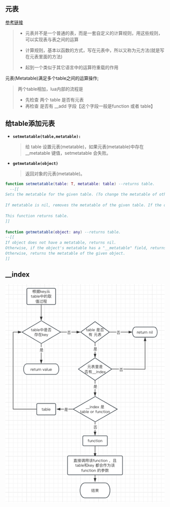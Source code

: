 ## 元表<Metatable>

[参考链接](https://www.runoob.com/lua/lua-metatables.html)

> - 元表并不是一个普通的表，而是一套自定义的计算规则，用这些规则，可以实现表与表之间的运算
>
> - 计算规则，基本以函数的方式，写在元表中，所以又称为元方法(就是写在元表里面的方法)
>
> - 起到一个类似于其它语言中的运算符重载的作用

元表(Metatable)满足多个table之间的运算操作;

> 两个table相加，lua内部的流程是
>
> - 先检查 两个 table 是否有元表
> - 再检查 是否有 __add 字段【这个字段一般是function 或者 table】

## 给table添加元表

- **`setmetatable(table,metatable):`** 

  > 给 table 设置元表(metatable)，如果元表(metatable)中存在 __metatable 键值，setmetatable 会失败。

- **`getmetatable(object)`**

  > 返回对象的元表(metatable)。

```lua
function setmetatable(table: T, metatable: table) --returns table.
  --[[
Sets the metatable for the given table. (To change the metatable of other types from Lua code, you must use the debug library.) 
 
If metatable is nil, removes the metatable of the given table. If the original metatable has a "__metatable" field, raises an error.

This function returns table.
]]

function getmetatable(object: any) --returns table.
--[[
If object does not have a metatable, returns nil. 
Otherwise, if the object's metatable has a "__metatable" field, returns the associated value. 
Otherwise, returns the metatable of the given object.
]]
```

## __index

![](https://raw.githubusercontent.com/JackieDai/blogAssets/main/WX20230926-111208.png)

